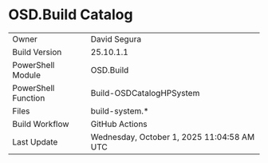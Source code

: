 ﻿# OSD.Build Catalog

| | |
|-|-|
| Owner | David Segura |
| Build Version | 25.10.1.1 |
| PowerShell Module | OSD.Build |
| PowerShell Function | Build-OSDCatalogHPSystem |
| Files | build-system.* |
| Build Workflow | GitHub Actions |
| Last Update | Wednesday, October 1, 2025 11:04:58 AM UTC |
